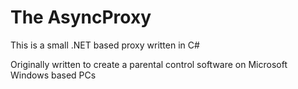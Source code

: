 # The AsyncProxy 

This is a small .NET based proxy written in C#

Originally written to create a parental control software on Microsoft Windows based PCs
